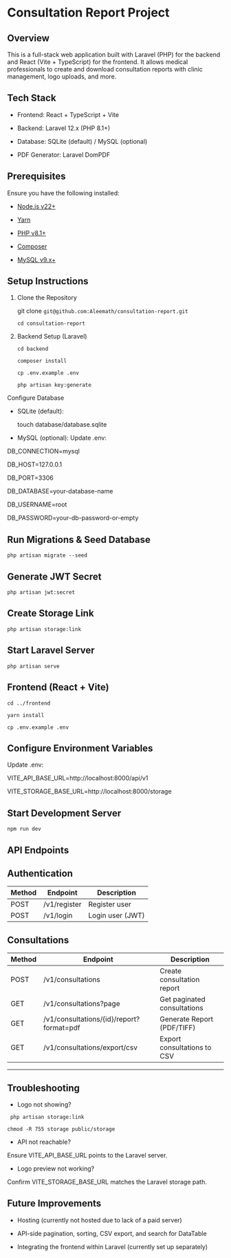 # Consultation Report Project

## Overview

This is a full-stack web application built with Laravel (PHP) for the backend and React (Vite + TypeScript) for the frontend. It allows medical professionals to create and download consultation reports with clinic management, logo uploads, and more.

## Tech Stack

- Frontend: React + TypeScript + Vite

- Backend: Laravel 12.x (PHP 8.1+)

- Database: SQLite (default) / MySQL (optional)

- PDF Generator: Laravel DomPDF

## Prerequisites

Ensure you have the following installed:

- [Node.js v22+](https://nodejs.org/)

- [Yarn](https://classic.yarnpkg.com/en/docs/install)

- [PHP v8.1+](https://www.php.net/downloads.php)

- [Composer](https://getcomposer.org/download/)

- [MySQL v9.x+](https://dev.mysql.com/downloads/mysql/)

## Setup Instructions

1. Clone the Repository

   git clone `git@github.com:Aleemath/consultation-report.git`

   `cd consultation-report`

2. Backend Setup (Laravel)

   `cd backend`

   `composer install`

   `cp .env.example .env`

   `php artisan key:generate`

Configure Database

- SQLite (default):

  touch database/database.sqlite

- MySQL (optional): Update .env:

DB_CONNECTION=mysql

DB_HOST=127.0.0.1

DB_PORT=3306

DB_DATABASE=your-database-name

DB_USERNAME=root

DB_PASSWORD=your-db-password-or-empty

## Run Migrations & Seed Database

`php artisan migrate --seed`

## Generate JWT Secret

`php artisan jwt:secret`

## Create Storage Link

`php artisan storage:link`

## Start Laravel Server

`php artisan serve`

## Frontend (React + Vite)

`cd ../frontend`

`yarn install`

`cp .env.example .env`

## Configure Environment Variables

Update .env:

VITE_API_BASE_URL=http://localhost:8000/api/v1

VITE_STORAGE_BASE_URL=http://localhost:8000/storage

## Start Development Server

`npm run dev`

## API Endpoints

## Authentication

| Method | Endpoint     | Description      |
| ------ | ------------ | ---------------- |
| POST   | /v1/register | Register user    |
| POST   | /v1/login    | Login user (JWT) |

## Consultations

| Method | Endpoint                                 | Description                 |
| ------ | ---------------------------------------- | --------------------------- |
| POST   | /v1/consultations                        | Create consultation report  |
| GET    | /v1/consultations?page                   | Get paginated consultations |
| GET    | /v1/consultations/{id}/report?format=pdf | Generate Report (PDF/TIFF)  |
| GET    | /v1/consultations/export/csv             | Export consultations to CSV |

---

## Troubleshooting

- Logo not showing?

` php artisan storage:link`

`chmod -R 755 storage public/storage`

- API not reachable?

Ensure VITE_API_BASE_URL points to the Laravel server.

- Logo preview not working?

Confirm VITE_STORAGE_BASE_URL matches the Laravel storage path.

## Future Improvements

- Hosting (currently not hosted due to lack of a paid server)

- API-side pagination, sorting, CSV export, and search for DataTable

- Integrating the frontend within Laravel (currently set up separately)
